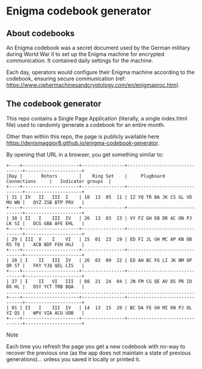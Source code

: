# Enigma codebook generator

## About codebooks 

An Enigma codebook was a secret document used by the German military during World War II to set up the Enigma machine for encrypted communication. It contained daily settings for the machine. 

Each day, operators would configure their Enigma machine according to the codebook, ensuring secure communication (ref: https://www.ciphermachinesandcryptology.com/en/enigmaproc.htm).

## The codebook generator

This repo contains a Single Page Application (literally, a single index.html file) used to randomly generate a codebook for an entire month.

Other than within this repo, the page is publicly available here https://denismaggior8.github.io/enigma-codebook-generator. 

By opening that URL in a browser, you get something similar to:

```
+----+---------------------+----------------+-------------------------------+---------------------+
|Day |       Rotors        |    Ring Set    |     Plugboard Connections     |   Indicator groups  |
+----+---------------------+----------------+-------------------------------+---------------------+
| 31 | IV   II   III  I    | 10  13  05  11 | IZ YQ TR BA JK CS GL VD MU WN |   QYZ ZSB BTP PRX   | 
+----+---------------------+----------------+-------------------------------+---------------------+
| 30 | II   I    III  IV   | 26  13  03  23 | VY FZ GH EB DR AC ON PJ LK SI |   DCG GBA AFE EHL   | 
+----+---------------------+----------------+-------------------------------+---------------------+
| 29 | III  V    I    VI   | 15  01  23  19 | ED FI JL GH MC AP KN OB RS TQ |   ACB BDF FEH HGJ   | 
+----+---------------------+----------------+-------------------------------+---------------------+
| 28 | I    II   III  IV   | 26  03  09  22 | ED AH BC FG LI JK NM OP QR ST |   FKY YJQ QEL LIS   | 
+----+---------------------+----------------+-------------------------------+---------------------+
| 27 | I    II   VI   III  | 08  21  24  04 | JN FM CG QE AV DS PR IO BX HL |   DSY YCT TRB BQA   | 
...................................................................................................
+----+---------------------+----------------+-------------------------------+---------------------+
| 01 | II   I    III  IV   | 14  13  15  20 | BC DA FE GH MI KN PJ OL YZ QS |   WPV VIA ACU UDB   | 
+----+---------------------+----------------+-------------------------------+---------------------+
```

> [!NOTE]  
> Each time you refresh the page you get a new codebook with no-way to recover the previous one (as the app does not maintain a state of previous generations)... unless you saved it locally or printed it.